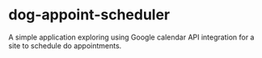 # dog-appoint-scheduler
A simple application exploring using Google calendar API integration for a site to schedule do appointments.
